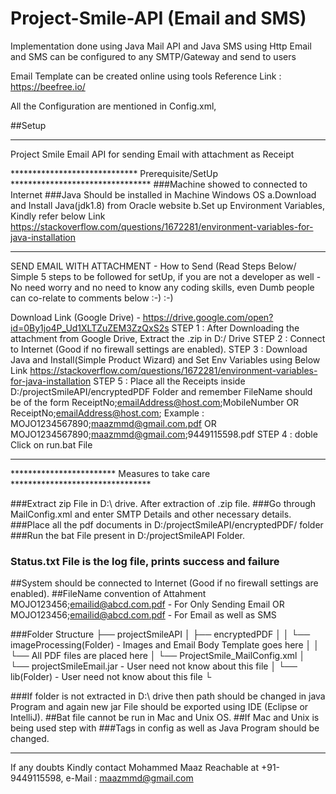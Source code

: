 # Project-Smile-API (Email and SMS)
Implementation done using Java Mail API and Java SMS using Http
Email and SMS can be configured to any SMTP/Gateway and send to users

Email Template can be created online using tools Reference Link : https://beefree.io/

All the Configuration are mentioned in Config.xml,

##Setup

******************************************************************************************************************************
Project Smile Email API for sending Email with attachment as Receipt

***************************** Prerequisite/SetUp ********************************
###Machine showed to connected to Internet
###Java Should be installed in Machine
   Windows OS
    a.Download and Install Java(jdk1.8) from Oracle website
    b.Set up Environment Variables, Kindly refer below Link
    https://stackoverflow.com/questions/1672281/environment-variables-for-java-installation
*********************************************************************************

SEND EMAIL WITH ATTACHMENT - How to Send (Read Steps Below/ Simple 5 steps to be followed for setUp, if you are not a developer as well - No need worry and no need to know any coding skills, even Dumb people can co-relate to comments below :-) :-)

Download Link (Google Drive) - https://drive.google.com/open?id=0By1jo4P_Ud1XLTZuZEM3ZzQxS2s
STEP 1 : After Downloading the attachment from Google Drive, Extract the .zip in D:/ Drive
STEP 2 : Connect to Internet (Good if no firewall settings are enabled).
STEP 3 : Download Java and Install(Simple Product Wizard) and Set Env Variables using Below Link
         https://stackoverflow.com/questions/1672281/environment-variables-for-java-installation
STEP 5 : Place all the Receipts inside D:/projectSmileAPI/encryptedPDF Folder and remember  FileName should be of the form ReceiptNo;emailAddress@host.com;MobileNumber OR ReceiptNo;emailAddress@host.com;
        Example : MOJO1234567890;maazmmd@gmail.com.pdf OR MOJO1234567890;maazmmd@gmail.com;9449115598.pdf
STEP 4 : doble Click on run.bat File
******************************************************************************************************************************

************************ Measures to take care ********************************

###Extract zip File in D:\ drive.
After extraction of .zip file.
###Go through MailConfig.xml and enter SMTP Details and other necessary details.
###Place all the pdf documents in D:/projectSmileAPI/encryptedPDF/ folder
###Run the bat File present in D:/projectSmileAPI Folder.

### Status.txt File is the log file, prints success and failure
##System should be connected to Internet (Good if no firewall settings are enabled).
##FileName convention of Attahment
   MOJO123456;emailid@abcd.com.pdf - For Only Sending Email
   OR
   MOJO123456;emailid@abcd.com.pdf - For Email as well as SMS

###Folder Structure
├── projectSmileAPI
│   ├── encryptedPDF
│   │   └── imageProcessing(Folder) - Images and Email Body Template goes here
│   │   └── All PDF files are placed here
│   └── ProjectSmile_MailConfig.xml
│   └── projectSmileEmail.jar - User need not know about this file
│   └── lib(Folder) - User need not know about this file
└

###If folder is not extracted in D:\ drive then path should be changed in java Program and again new jar File should be exported using IDE (Eclipse or IntelliJ).
##Bat file cannot be run in Mac and Unix OS.
##If Mac and Unix is being used step with ###Tags in config as well as Java Program should be changed.


******************************************************************************************************************************
If any doubts Kindly contact Mohammed Maaz
Reachable at +91-9449115598, e-Mail : maazmmd@gmail.com
